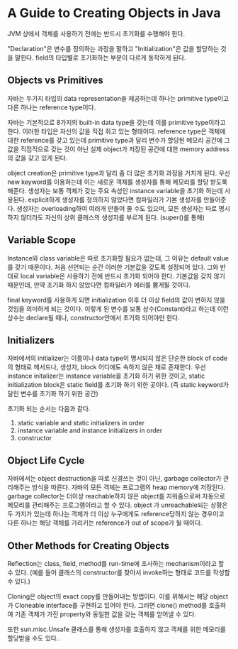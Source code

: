 # A Guide to Creating Objects in Java
JVM 상에서 객체를 사용하기 전에는 반드시 초기화를 수행해야 한다.

"Declaration"은 변수를 정의하는 과정을 말하고 "Initialization"은 값을 할당하는 것을 말한다.
field의 타입별로 초기화하는 부분이 다르게 동작하게 된다.

## Objects vs Primitives
자바는 두가지 타입의 data representation을 제공하는데 하나는 primitive type이고 다른 하나는 reference type이다.

자바는 기본적으로 8가지의 built-in data type을 갖는데 이를 primitive type이라고 한다. 이러한 타입은 자신의 값을 직접 쥐고 있는 형태이다.
reference type은 객체에 대한 reference를 갖고 있는데 primitive type과 달리 변수가 할당된 메모리 공간에 그 값을 직접적으로 갖는 것이 아닌
실제 object가 저장된 공간에 대한 memory address의 값을 갖고 있게 된다.

object creation은 primitive type과 달리 좀 더 많은 초기화 과정을 거치게 된다. 우선 new keyword를 이용하는데 이는 새로운 객체를 생성자를 통해
메모리를 할당 받도록 해준다. 생성자는 보통 객체가 갖는 주요 속성인 instance variable을 초기화 하는데 사용된다. explicit하게 생성자를 
정의하지 않았다면 컴파일러가 기본 생성자를 만들어준다. 생성자는 overloading하여 여러개 만들어 줄 수도 있으며, 모든 생성자는 따로 명시하지 않더라도
자신의 상위 클래스의 생성자를 부르게 된다. (super()를 통해)

## Variable Scope
Instance와 class variable은 따로 초기화할 필요가 없는데, 그 이유는 default value를 갖기 때문이다. 처음 선언되는 순간 이러한 기본값을 갖도록
설정되어 있다. 그와 반대로 local variable은 사용하기 전에 반드시 초기화 되어야 한다. 기본값을 갖지 않기 때문인데, 만약 초기화 하지 않았다면
컴파일러가 에러를 뿜게될 것이다.

final keyword를 사용하게 되면 initialization 이후 더 이상 field의 값이 변하지 않을 것임을 의미하게 되는 것이다. 이렇게 된 변수를 보통 
상수(Constant)라고 하는데 이런 상수는 declare될 때나, constructor안에서 초기화 되어야만 한다.

## Initializers
자바에서의 initializer는 이름이나 data type이 명시되지 않은 단순한 block of code의 형태로 메서드나, 생성자, block 어디에도 속하지 않은
채로 존재한다. 우선 instance initalizer는 instance variable을 초기화 하기 위한 것이고, static initialization block은 static field를
초기화 하기 위한 곳이다. (즉 static keyword가 달린 변수를 초기화 하기 위한 공간)

초기화 되는 순서는 다음과 같다.
1. static variable and static initializers in order
2. instance variable and instance initializers in order
3. constructor

## Object Life Cycle
자바에서는 object destruction을 따로 신경쓰는 것이 아닌, garbage collector가 관리해주는 방식을 따른다.
자바의 모든 객체는 프로그램의 heap memory에 저장된다. garbage collector는 더이상 reachable하지 않은 object를 지워줌으로써
자동으로 메모리를 관리해주는 프로그램이라고 할 수 있다.
object 가 unreachable되는 상황은 두 가지가 있는데 하나는 객체가 더 이상 누구에게도 reference당하지 않는 경우이고 다른 하나는
해당 객체를 가리키는 reference가 out of scope가 될 때이다.


## Other Methods for Creating Objects
Reflection는 class, field, method를 run-time에 조사하는 mechanism이라고 할 수 있다.
(예를 들어 클래스의 constructor를 찾아서 invoke하는 형태로 코드를 작성할 수 있다.)

Cloning은 object의 exact copy를 만들어내는 방법이다. 이를 위해서는 해당 object가 Cloneable interface를 구현하고 있어야 한다.
그러면 clone() method를 호출하여 기존 객체가 가진 property와 동일한 값을 갖는 객체를 얻어낼 수 있다.

또한 sun.misc.Unsafe 클래스를 통해 생성자를 호출하지 않고 객체를 위한 메모리를 할당받을 수도 있다..

